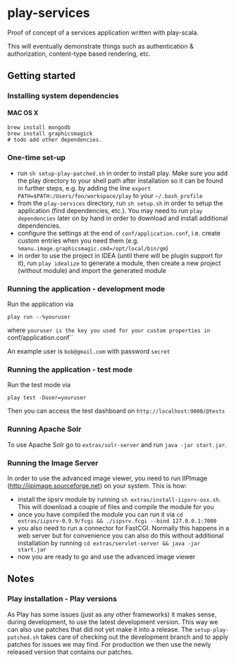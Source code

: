 # play-services

Proof of concept of a services application written with play-scala.

This will eventually demonstrate things such as authentication & authorization, content-type based rendering, etc.

## Getting started

### Installing system dependencies

#### MAC OS X

    brew install mongodb
    brew install graphicsmagick
    # todo add other dependencies.


### One-time set-up

- run `sh setup-play-patched.sh` in order to install play. Make sure you add the play directory to your shell path after installation so it can be found in further steps, e.g. by adding the line `export PATH=$PATH:/Users/foo/workspace/play` to your `~/.bash_profile`
- from the `play-services` directory, run `sh setup.sh` in order to setup the application (find dependencies, etc.). You may need to run `play dependencies` later on by hand in order to download and install additional dependencies.
- configure the settings at the end of `conf/application.conf`, i.e. create custom entries when you need them (e.g. `%manu.image.graphicsmagic.cmd=/opt/local/bin/gm`)
- in order to use the project in IDEA (until there will be plugin support for it), run `play idealize` to generate a module, then create a new project (without module) and import the generated module

### Running the application - development mode

Run the application via

    play run --%youruser

where `youruser is the key you used for your custom properties in `conf/application.conf``

An example user is `bob@gmail.com` with password `secret`

### Running the application - test mode

Run the test mode via

    play test -Duser=youruser

Then you can access the test dashboard on `http://localhost:9000/@tests`

### Running Apache Solr

To use Apache Solr go to `extras/solr-server` and run `java -jar start.jar`.

### Running the Image Server

In order to use the advanced image viewer, you need to run IIPImage (http://iipimage.sourceforge.net) on your system.
This is how:
- install the iipsrv module by running `sh extras/install-iipsrv-osx.sh`. This will download a couple of files and compile the module for you
- once you have compiled the module you can run it via `cd extras/iipsrv-0.9.9/fcgi && ./iipsrv.fcgi --bind 127.0.0.1:7000`
- you also need to run a connector for FastCGI. Normally this happens in a web server but for convenience you can also do this without additional
installation by running `cd extras/servlet-server && java -jar start.jar`
- now you are ready to go and use the advanced image viewer

## Notes

### Play installation - Play versions

As Play has some issues (just as any other frameworks) it makes sense, during development, to use the latest development version.
This way we can also use patches that did not yet make it into a release. The `setup-play-patched.sh` takes care of checking out the development branch and to apply patches for issues we may find.
For production we then use the newly released version that contains our patches.